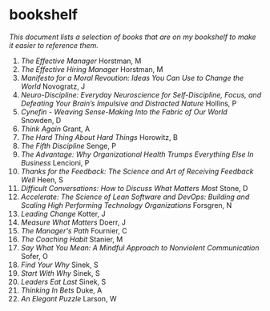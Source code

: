 # bookshelf

*This document lists a selection of books that are on my bookshelf to make it easier to reference them.*

1. *The Effective Manager* Horstman, M
2. *The Effective Hiring Manager* Horstman, M
3. *Manifesto for a Moral Revoution: Ideas You Can Use to Change the World* Novogratz, J
4. *Neuro-Discipline: Everyday Neuroscience for Self-Discipline, Focus, and Defeating Your Brain’s Impulsive and Distracted Nature* Hollins, P
5. *Cynefin - Weaving Sense-Making Into the Fabric of Our World* Snowden, D
6. *Think Again* Grant, A
7. *The Hard Thing About Hard Things* Horowitz, B
8. *The Fifth Discipline* Senge, P
9. *The Advantage: Why Organizational Health Trumps Everything Else In Business* Lencioni, P
10. *Thanks for the Feedback: The Science and Art of Receiving Feedback Well* Heen, S
11. *Difficult Conversations: How to Discuss What Matters Most* Stone, D
12. *Accelerate: The Science of Lean Software and DevOps: Building and Scaling High Performing Technology Organizations* Forsgren, N
13. *Leading Change* Kotter, J
14. *Measure What Matters* Doerr, J
15. *The Manager's Path* Fournier, C
16. *The Coaching Habit* Stanier, M
17. *Say What You Mean: A Mindful Approach to Nonviolent Communication* Sofer, O
18. *Find Your Why* Sinek, S
19. *Start With Why* Sinek, S
20. *Leaders Eat Last* Sinek, S
21. *Thinking In Bets* Duke, A
22. *An Elegant Puzzle* Larson, W
